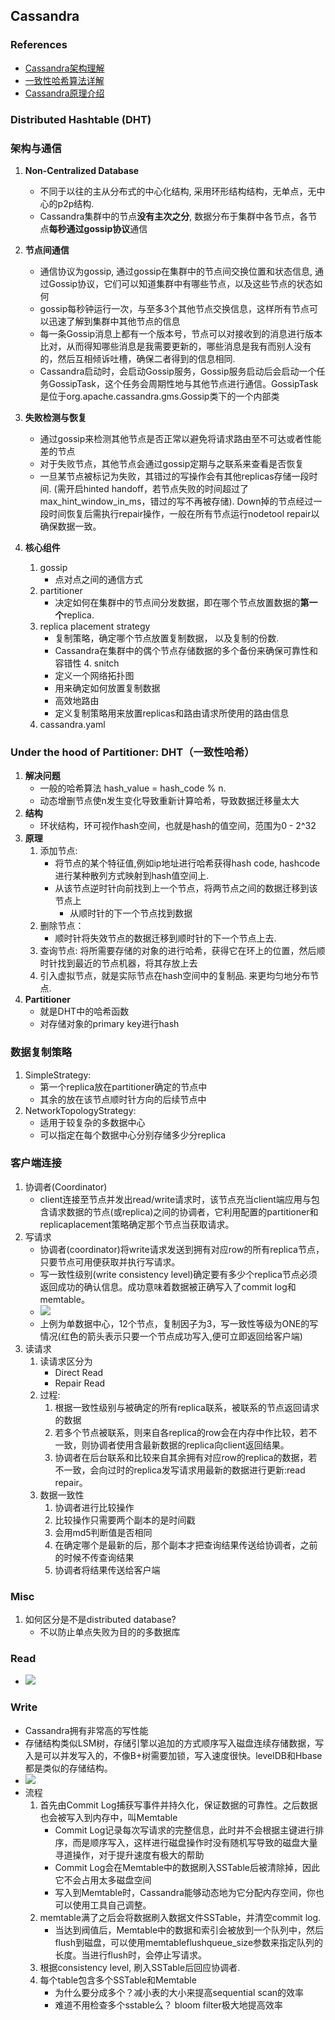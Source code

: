 
## Cassandra

### References
* [Cassandra架构理解](http://zqhxuyuan.github.io/2015/08/25/2015-08-25-Cassandra-Architecture/)
* [一致性哈希算法详解](http://blog.csdn.net/cywosp/article/details/23397179/)
* [Cassandra原理介绍](http://blog.csdn.net/doc_sgl/article/details/51068131)
### Distributed Hashtable (DHT)

### 架构与通信
1. **Non-Centralized Database**
	* 不同于以往的主从分布式的中心化结构, 采用环形结构结构，无单点，无中心的p2p结构. 
	* Cassandra集群中的节点**没有主次之分**, 数据分布于集群中各节点，各节点**每秒通过gossip协议**通信

2. **节点间通信**
	* 通信协议为gossip, 通过gossip在集群中的节点间交换位置和状态信息, 通过Gossip协议，它们可以知道集群中有哪些节点，以及这些节点的状态如何
	* gossip每秒钟运行一次，与至多3个其他节点交换信息，这样所有节点可以迅速了解到集群中其他节点的信息
	* 每一条Gossip消息上都有一个版本号，节点可以对接收到的消息进行版本比对，从而得知哪些消息是我需要更新的，哪些消息是我有而别人没有的，然后互相倾诉吐槽，确保二者得到的信息相同.
	* Cassandra启动时，会启动Gossip服务，Gossip服务启动后会启动一个任务GossipTask，这个任务会周期性地与其他节点进行通信。GossipTask是位于org.apache.cassandra.gms.Gossip类下的一个内部类

3. **失败检测与恢复**
	* 通过gossip来检测其他节点是否正常以避免将请求路由至不可达或者性能差的节点
	* 对于失败节点，其他节点会通过gossip定期与之联系来查看是否恢复
	* 一旦某节点被标记为失败，其错过的写操作会有其他replicas存储一段时间. (需开启hinted handoff，若节点失败的时间超过了max_hint_window_in_ms，错过的写不再被存储). Down掉的节点经过一段时间恢复后需执行repair操作，一般在所有节点运行nodetool repair以确保数据一致。
	
4. **核心组件**
	1. gossip
		* 点对点之间的通信方式
	2. partitioner
		* 决定如何在集群中的节点间分发数据，即在哪个节点放置数据的**第一个**replica.
	3. replica placement strategy
		* 复制策略，确定哪个节点放置复制数据， 以及复制的份数. 
		* Cassandra在集群中的偶个节点存储数据的多个备份来确保可靠性和容错性
	4. snitch
		* 定义一个网络拓扑图
		* 用来确定如何放置复制数据
		* 高效地路由
		* 定义复制策略用来放置replicas和路由请求所使用的路由信息
	5. cassandra.yaml
	
### Under the hood of Partitioner: DHT（一致性哈希）
1. **解决问题**
	* 一般的哈希算法 hash_value = hash_code % n.
	* 动态增删节点使n发生变化导致重新计算哈希，导致数据迁移量太大
2. **结构**
	* 环状结构，环可视作hash空间，也就是hash的值空间，范围为0 - 2^32
3. **原理**
	1. 添加节点:
		* 将节点的某个特征值,例如ip地址进行哈希获得hash code, hashcode进行某种散列方式映射到hash值空间上.
		* 从该节点逆时针向前找到上一个节点，将两节点之间的数据迁移到该节点上
			* 从顺时针的下一个节点找到数据
	2. 删除节点：
		* 顺时针将失效节点的数据迁移到顺时针的下一个节点上去.
	2. 查询节点: 将所需要存储的对象的进行哈希，获得它在环上的位置，然后顺时针找到最近的节点机器，将其存放上去
	4. 引入虚拟节点，就是实际节点在hash空间中的复制品. 来更均匀地分布节点.
4. **Partitioner**
	* 就是DHT中的哈希函数
	* 对存储对象的primary key进行hash
	
### 数据复制策略
1. SimpleStrategy:
	* 第一个replica放在partitioner确定的节点中
	* 其余的放在该节点顺时针方向的后续节点中
2. NetworkTopologyStrategy:	
	* 适用于较复杂的多数据中心
	* 可以指定在每个数据中心分别存储多少分replica

### 客户端连接
1. 协调者(Coordinator)
	* client连接至节点并发出read/write请求时，该节点充当client端应用与包含请求数据的节点(或replica)之间的协调者，它利用配置的partitioner和replicaplacement策略确定那个节点当获取请求。
2. 写请求
	* 协调者(coordinator)将write请求发送到拥有对应row的所有replica节点，只要节点可用便获取并执行写请求。
	* 写一致性级别(write consistency level)确定要有多少个replica节点必须返回成功的确认信息。成功意味着数据被正确写入了commit log和memtable。
	* ![](http://img.blog.csdn.net/20150830123130980)
	* 上例为单数据中心，12个节点，复制因子为3，写一致性等级为ONE的写情况(红色的箭头表示只要一个节点成功写入,便可立即返回给客户端)
3. 读请求
	1. 读请求区分为
		* Direct Read
		* Repair Read
	2. 过程:
		1. 根据一致性级别与被确定的所有replica联系，被联系的节点返回请求的数据
		2. 若多个节点被联系，则来自各replica的row会在内存中作比较，若不一致，则协调者使用含最新数据的replica向client返回结果。
		3. 协调者在后台联系和比较来自其余拥有对应row的replica的数据，若不一致，会向过时的replica发写请求用最新的数据进行更新:read repair。
	3. 数据一致性
		1. 协调者进行比较操作
		2. 比较操作只需要两个副本的是时间戳
		3. 会用md5判断值是否相同
		4. 在确定哪个是最新的后，那个副本才把查询结果传送给协调者，之前的时候不传查询结果
		5. 协调者将结果传送给客户端
	 

### Misc
1. 如何区分是不是distributed database?
	* 不以防止单点失败为目的的多数据库
	
### Read
* ![](http://img.blog.csdn.net/20150830142808484)

### Write
* Cassandra拥有非常高的写性能
* 存储结构类似LSM树，存储引擎以追加的方式顺序写入磁盘连续存储数据，写入是可以并发写入的，不像B+树需要加锁，写入速度很快。levelDB和Hbase都是类似的存储结构。
* ![](http://img.blog.csdn.net/20150830130032129)
* 流程
	1. 首先由Commit Log捕获写事件并持久化，保证数据的可靠性。之后数据也会被写入到内存中，叫Memtable
		* Commit Log记录每次写请求的完整信息，此时并不会根据主键进行排序，而是顺序写入，这样进行磁盘操作时没有随机写导致的磁盘大量寻道操作，对于提升速度有极大的帮助
		* Commit Log会在Memtable中的数据刷入SSTable后被清除掉，因此它不会占用太多磁盘空间
		* 写入到Memtable时，Cassandra能够动态地为它分配内存空间，你也可以使用工具自己调整。
	2. memtable满了之后会将数据刷入数据文件SSTable，并清空commit log. 
		* 当达到阀值后，Memtable中的数据和索引会被放到一个队列中，然后flush到磁盘，可以使用memtableflushqueue_size参数来指定队列的长度。当进行flush时，会停止写请求。
	3. 根据consistency level, 刷入SSTable后回应协调者. 
	4. 每个table包含多个SSTable和Memtable
		* 为什么要分成多个？减小表的大小来提高sequential scan的效率
		* 难道不用检查多个sstable么？ bloom filter极大地提高效率
	
